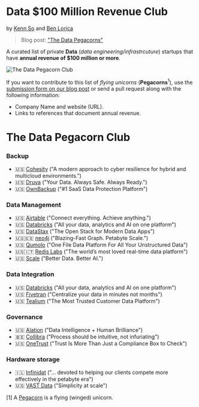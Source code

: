 
# Data $100 Million Revenue Club
by [Kenn So](https://www.linkedin.com/in/kenndanielso/) and [Ben Lorica](https://gradientflow.com/blog/) 
> Blog post: ["The Data Pegacorns"](https://gradientflow.com/the-data-pegacorns/)

A curated list of private **Data** (*data engineering/infrastrcuture*) startups that have **annual revenue of $100 million or more**.

![The Data Pegacorn Club](https://gradientflow.com/wp-content/uploads/2022/05/DataPegacorn1a.jpg)

If you want to contribute to this list of *flying unicorns* (**Pegacorns**<sup>1</sup>), use the [submission form on our blog post](https://gradientflow.com/the-data-pegacorns/) or send a pull request along with the following information: 
* Company Name and website (URL).
* Links to references that document annual revenue.

# The Data Pegacorn Club
### Backup
* 🇺🇸 [Cohesity](https://www.cohesity.com/) ("A modern approach to cyber resilience for hybrid and multicloud environments.")
* 🇺🇸 [Druva](https://www.druva.com/) ("Your Data. Always Safe. Always Ready.")
* 🇺🇸 [OwnBackup](https://www.ownbackup.com) ("#1 SaaS Data Protection Platform")

### Data Management
* 🇺🇸 [Airtable](https://www.airtable.com/) ("Connect everything. Achieve anything.")
* 🇺🇸 [Databricks](https://databricks.com/) ("All your data, analytics and AI on one platform")
* 🇺🇸 [DataStax](https://www.datastax.com/) ("The Open Stack for Modern Data Apps")
* 🇺🇸🇸🇪 [neo4j](https://neo4j.com/) ("Blazing-Fast Graph. Petabyte Scale.")
* 🇺🇸 [Qumolo](https://qumulo.com/) ("One File Data Platform For All Your Unstructured Data")
* 🇺🇸🇮🇹 [Redis Labs](https://redis.com/) ("The world’s most loved real-time data platform")
* 🇺🇸 [Scale](https://scale.com/) ("Better Data. Better AI.")

### Data Integration
* 🇺🇸 [Databricks](https://databricks.com/) ("All your data, analytics and AI on one platform")
* 🇺🇸 [Fivetran](https://www.fivetran.com/) ("Centralize your data in minutes not months")
* 🇺🇸 [Tealium](https://tealium.com/) ("The Most Trusted Customer Data Platform")

### Governance
* 🇺🇸 [Alation](https://www.alation.com/) ("Data Intelligence + Human Brilliance")
* 🇧🇪 [Collibra](https://www.collibra.com/us/en) ("Process should be intuitive, not infuriating")
* 🇺🇸 [OneTrust](https://www.onetrust.com/) ("Trust Is More Than Just a Compliance Box to Check")

### Hardware storage
* 🇮🇱 [Infinidat](https://www.infinidat.com/en) ("... devoted to helping our clients compete more effectively in the petabyte era")
* 🇺🇸 [VAST Data]([https://www.getcruise.com/](https://vastdata.com/)) ("Simplicity at scale")

[1] A [Pegacorn](https://en.wikipedia.org/wiki/Winged_unicorn) is a flying (winged) unicorn.
